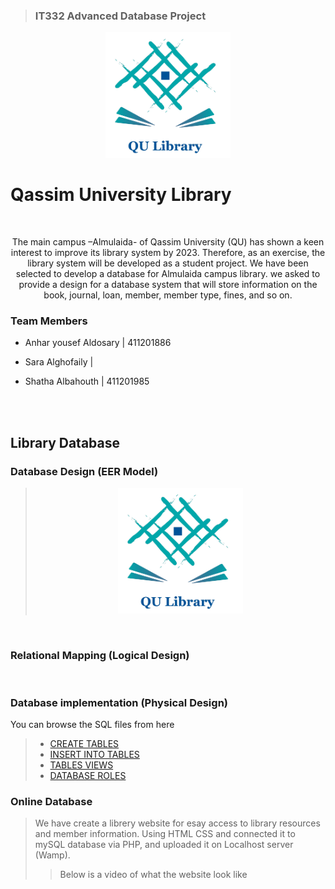 
> ### IT332 Advanced Database Project
<p align="center"> <img src="https://github.com/EAnhar/Library_DBMS/blob/main/src/images/QULibraryLogo.png" width="200px"> </p>

# Qassim University Library 
<br>
<p align="center"> The main campus –Almulaida- of Qassim University (QU) has shown a keen interest to improve its library system by 2023. Therefore, as an exercise, the library system will be developed as a student project. We have been selected to develop a database for Almulaida campus library. we asked to provide a design for a database system that will store information on the book, journal, loan, member, member type, fines, and so on. </p>



### Team Members

  * Anhar yousef Aldosary | 411201886 

  * Sara Alghofaily | 

  * Shatha Albahouth | 411201985

<br> <br>
## Library Database 

### Database Design (EER Model)
> <p align="center"> <img src="https://github.com/EAnhar/Library_DBMS/blob/main/src/images/QULibraryLogo.png" width="200px"> </p>
<br>

### Relational Mapping (Logical Design)
> 

<br>

### Database implementation (Physical Design)
 You can browse the SQL files from here<br> 
> * [CREATE TABLES](https://github.com/EAnhar/Library_DBMS/blob/main/SQL_script/CREATE_Tables.sql)
> * [INSERT INTO TABLES](https://github.com/EAnhar/Library_DBMS/blob/main/SQL_script/INSERT_INTO_TABLES) 
> * [TABLES VIEWS ](https://github.com/EAnhar/Library_DBMS/blob/main/SQL_script/Views.sql) 
> * [DATABASE ROLES](https://github.com/EAnhar/Library_DBMS/blob/main/SQL_script/Data_Access.sql)

### Online Database 
> We have create a librery website for esay access to library resources and member information. Using HTML CSS and connected it to mySQL database via PHP, and uploaded it on Localhost server (Wamp). 
>> Below is a video of what the website look like 

